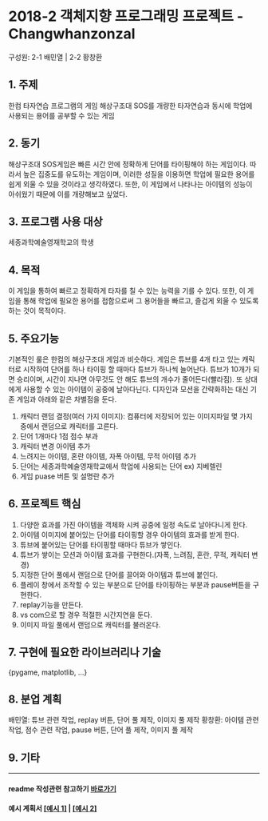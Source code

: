 # 2018-2 객체지향 프로그래밍 프로젝트 - **Changwhanzonzal**
구성원: 2-1 배민열 | 2-2 황창환

## 1. 주제
한컴 타자연습 프로그램의 게임 해상구조대 SOS를 개량한 타자연습과 동시에 학업에 사용되는 용어를 공부할 수 있는 게임

## 2. 동기
해상구조대 SOS게임은 빠른 시간 안에 정확하게 단어를 타이핑해야 하는 게임이다. 따라서 높은 집중도를 유도하는 게임이며, 이러한 성질을 이용하면 학업에 필요한 용어를 쉽게 외울 수 있을 것이라고 생각하였다. 또한, 이 게임에서 나타나는 아이템의 성능이 아쉬웠기 때문에 이를 개량해보고 싶었다. 

## 3. 프로그램 사용 대상
세종과학예술영재학교의 학생

## 4. 목적
이 게임을 통하여 빠르고 정확하게 타자를 칠 수 있는 능력을 기를 수 있다. 또한, 이 게임을 통해 학업에 필요한 용어를 접함으로써 그 용어들을 빠르고, 즐겁게 외울 수 있도록 하는 것이 목적이다. 

## 5. 주요기능
기본적인 룰은 한컴의 해상구조대 게임과 비슷하다. 게임은 튜브를 4개 타고 있는 캐릭터로 시작하여 단어를 하나 타이핑 할 때마다 튜브가 하나씩 늘어난다. 튜브가 10개가 되면 승리이며, 시간이 지나면 아무것도 안 해도 튜브의 개수가 줄어든다(빨라짐). 또 상대에게 사용할 수 있는 아이템이 공중에 날아다닌다. 디자인과 모션을 간략화하는 대신 기존 게임과 아래와 같은 차별점을 둔다.
1. 캐릭터 랜덤 결정(여러 가지 이미지): 컴퓨터에 저장되어 있는 이미지파일 몇 가지 중에서 랜덤으로 캐릭터를 고른다.
2. 단어 1개마다 1점 점수 부과
3. 캐릭터 변경 아이템 추가
4. 느려지는 아이템, 혼란 아이템, 자폭 아이템, 무적 아이템 추가
5. 단어는 세종과학예술영재학교에서 학업에 사용되는 단어 ex) 지베렐린
6. 게임 puase 버튼 및 설명란 추가

## 6. 프로젝트 핵심
1. 다양한 효과를 가진 아이템을 객체화 시켜 공중에 일정 속도로 날아다니게 한다.
2. 아이템 이미지에 붙어있는 단어를 타이핑할 경우 아이템의 효과를 받게 한다.
3. 튜브에 붙어있는 단어를 타이핑할 때마다 튜브가 쌓인다.
4. 튜브가 쌓이는 모션과 아이템 효과를 구현한다.(자폭, 느려짐, 혼란, 무적, 캐릭터 변경)
5. 지정한 단어 풀에서 랜덤으로 단어를 끌어와 아이템과 튜브에 붙인다.
6. 플레이 창에서 조작할 수 있는 부분으로 단어를 타이핑하는 부분과 pause버튼을 구현한다.
7. replay기능을 만든다.
8. vs com으로 할 경우 적절한 시간지연을 둔다.
9. 이미지 파일 풀에서 랜덤으로 캐릭터를 불러온다.

## 7. 구현에 필요한 라이브러리나 기술
{pygame, matplotlib,  ...}

## 8. **분업 계획**
배민열: 튜브 관련 작업, replay 버튼, 단어 풀 제작, 이미지 풀 제작
황창환: 아이템 관련 작업, 점수 관련 작업, pause 버튼, 단어 풀 제작, 이미지 풀 제작

## 9. 기타

<hr>

#### readme 작성관련 참고하기 [바로가기](https://heropy.blog/2017/09/30/markdown/)

#### 예시 계획서 [[예시 1]](https://docs.google.com/document/d/1hcuGhTtmiTUxuBtr3O6ffrSMahKNhEj33woE02V-84U/edit?usp=sharing) | [[예시 2]](https://docs.google.com/document/d/1FmxTZvmrroOW4uZ34Xfyyk9ejrQNx6gtsB6k7zOvHYE/edit?usp=sharing)
